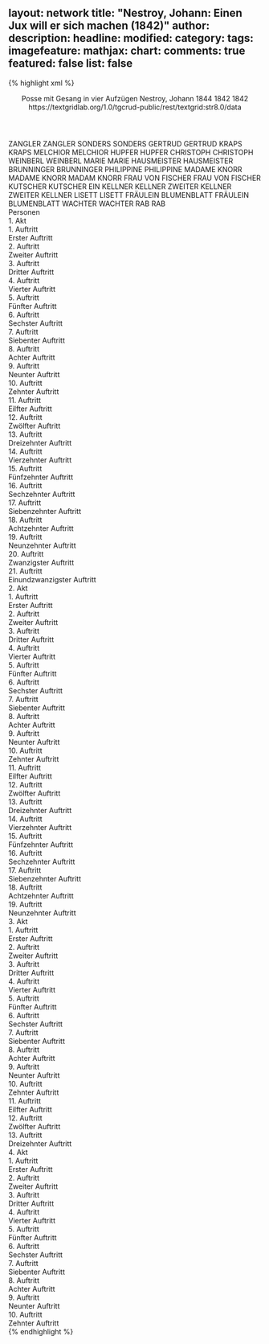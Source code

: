 layout: network
title: "Nestroy, Johann: Einen Jux will er sich machen (1842)"
author:
description:
headline:
modified:
category:
tags:
imagefeature:
mathjax:
chart:
comments: true
featured: false
list: false
---
{% highlight xml %}
<?xml-model href="https://raw.githubusercontent.com/DLiNa/project/master/rules/lina.rnc"?><?xml-model href="https://raw.githubusercontent.com/DLiNa/project/master/rules/lina.sch"?>
<play xmlns="http://lina.digital">
  <header>
    <title>Einen Jux will er sich machen</title>
    <subtitle>Posse mit Gesang in vier Aufzügen</subtitle>
    <genretitle/>
    <author>Nestroy, Johann</author>
    <date type="print" when="1844">1844</date>
    <date type="premiere" when="1842">1842</date>
    <date type="written" when="1842">1842</date>
    <source>https://textgridlab.org/1.0/tgcrud-public/rest/textgrid:str8.0/data</source>
  </header>
  <personae>
    <character>
      <name>ZANGLER</name>
      <alias xml:id="zangler">
        <name>ZANGLER</name>
      </alias>
    </character>
    <character>
      <name>SONDERS</name>
      <alias xml:id="sonders">
        <name>SONDERS</name>
      </alias>
    </character>
    <character>
      <name>GERTRUD</name>
      <alias xml:id="gertrud">
        <name>GERTRUD</name>
      </alias>
    </character>
    <character>
      <name>KRAPS</name>
      <alias xml:id="kraps">
        <name>KRAPS</name>
      </alias>
    </character>
    <character>
      <name>MELCHIOR</name>
      <alias xml:id="melchior">
        <name>MELCHIOR</name>
      </alias>
    </character>
    <character>
      <name>HUPFER</name>
      <alias xml:id="hupfer">
        <name>HUPFER</name>
      </alias>
    </character>
    <character>
      <name>CHRISTOPH</name>
      <alias xml:id="christoph">
        <name>CHRISTOPH</name>
      </alias>
    </character>
    <character>
      <name>WEINBERL</name>
      <alias xml:id="weinberl">
        <name>WEINBERL</name>
      </alias>
    </character>
    <character>
      <name>MARIE</name>
      <alias xml:id="marie">
        <name>MARIE</name>
      </alias>
    </character>
    <character>
      <name>HAUSMEISTER</name>
      <alias xml:id="hausmeister">
        <name>HAUSMEISTER</name>
      </alias>
    </character>
    <character>
      <name>BRUNNINGER</name>
      <alias xml:id="brunninger">
        <name>BRUNNINGER</name>
      </alias>
    </character>
    <character>
      <name>PHILIPPINE</name>
      <alias xml:id="philippine">
        <name>PHILIPPINE</name>
      </alias>
    </character>
    <character>
      <name>MADAME KNORR</name>
      <alias xml:id="madame_knorr">
        <name>MADAME KNORR</name>
      </alias>
      <alias xml:id="madam_knorr">
        <name>MADAM KNORR</name>
      </alias>
    </character>
    <character>
      <name>FRAU VON FISCHER</name>
      <alias xml:id="frau_von_fischer">
        <name>FRAU VON FISCHER</name>
      </alias>
    </character>
    <character>
      <name>KUTSCHER</name>
      <alias xml:id="kutscher">
        <name>KUTSCHER</name>
      </alias>
    </character>
    <character>
      <name>EIN KELLNER</name>
      <alias xml:id="kellner">
        <name>KELLNER</name>
      </alias>
    </character>
    <character>
      <name>ZWEITER KELLNER</name>
      <alias xml:id="zweiter_kellner">
        <name>ZWEITER KELLNER</name>
      </alias>
    </character>
    <character>
      <name>LISETT</name>
      <alias xml:id="lisett">
        <name>LISETT</name>
      </alias>
    </character>
    <character>
      <name>FRÄULEIN BLUMENBLATT</name>
      <alias xml:id="fräulein_blumenblatt">
        <name>FRÄULEIN BLUMENBLATT</name>
      </alias>
    </character>
    <character>
      <name>WACHTER</name>
      <alias xml:id="wachter">
        <name>WACHTER</name>
      </alias>
    </character>
    <character>
      <name>RAB</name>
      <alias xml:id="rab">
        <name>RAB</name>
      </alias>
    </character>
  </personae>
  <text>
    <div>
      <head>Personen</head>
    </div>
    <div>
      <head>1. Akt</head>
      <div>
        <head>1. Auftritt</head>
        <div>
          <head>Erster Auftritt</head>
          <sp who="#zangler">
            <amount n="10" unit="speech_acts"/>
            <amount n="180" unit="words"/>
            <amount n="6" unit="lines"/>
            <amount n="1001" unit="chars"/>
          </sp>
          <sp who="#sonders">
            <amount n="9" unit="speech_acts"/>
            <amount n="80" unit="words"/>
            <amount n="8" unit="lines"/>
            <amount n="426" unit="chars"/>
          </sp>
        </div>
      </div>
      <div>
        <head>2. Auftritt</head>
        <div>
          <head>Zweiter Auftritt</head>
          <sp who="#gertrud">
            <amount n="2" unit="speech_acts"/>
            <amount n="43" unit="words"/>
            <amount n="1" unit="lines"/>
            <amount n="231" unit="chars"/>
          </sp>
          <sp who="#zangler">
            <amount n="3" unit="speech_acts"/>
            <amount n="33" unit="words"/>
            <amount n="3" unit="lines"/>
            <amount n="140" unit="chars"/>
          </sp>
          <sp who="#sonders">
            <amount n="2" unit="speech_acts"/>
            <amount n="16" unit="words"/>
            <amount n="2" unit="lines"/>
            <amount n="101" unit="chars"/>
          </sp>
        </div>
      </div>
      <div>
        <head>3. Auftritt</head>
        <div>
          <head>Dritter Auftritt</head>
          <sp who="#zangler">
            <amount n="4" unit="speech_acts"/>
            <amount n="196" unit="words"/>
            <amount n="1044" unit="chars"/>
          </sp>
          <sp who="#gertrud">
            <amount n="4" unit="speech_acts"/>
            <amount n="25" unit="words"/>
            <amount n="4" unit="lines"/>
            <amount n="127" unit="chars"/>
          </sp>
        </div>
      </div>
      <div>
        <head>4. Auftritt</head>
        <div>
          <head>Vierter Auftritt</head>
          <sp who="#zangler">
            <amount n="7" unit="speech_acts"/>
            <amount n="139" unit="words"/>
            <amount n="5" unit="lines"/>
            <amount n="764" unit="chars"/>
          </sp>
          <sp who="#kraps">
            <amount n="6" unit="speech_acts"/>
            <amount n="159" unit="words"/>
            <amount n="1" unit="lines"/>
            <amount n="865" unit="chars"/>
          </sp>
        </div>
      </div>
      <div>
        <head>5. Auftritt</head>
        <div>
          <head>Fünfter Auftritt</head>
          <sp who="#gertrud">
            <amount n="4" unit="speech_acts"/>
            <amount n="63" unit="words"/>
            <amount n="2" unit="lines"/>
            <amount n="316" unit="chars"/>
          </sp>
          <sp who="#zangler">
            <amount n="5" unit="speech_acts"/>
            <amount n="74" unit="words"/>
            <amount n="3" unit="lines"/>
            <amount n="423" unit="chars"/>
          </sp>
        </div>
      </div>
      <div>
        <head>6. Auftritt</head>
        <div>
          <head>Sechster Auftritt</head>
          <sp who="#melchior">
            <amount n="21" unit="speech_acts"/>
            <amount n="309" unit="words"/>
            <amount n="15" unit="lines"/>
            <amount n="1696" unit="chars"/>
          </sp>
          <sp who="#zangler">
            <amount n="21" unit="speech_acts"/>
            <amount n="227" unit="words"/>
            <amount n="18" unit="lines"/>
            <amount n="1228" unit="chars"/>
          </sp>
        </div>
      </div>
      <div>
        <head>7. Auftritt</head>
        <div>
          <head>Siebenter Auftritt</head>
          <sp who="#hupfer">
            <amount n="12" unit="speech_acts"/>
            <amount n="111" unit="words"/>
            <amount n="10" unit="lines"/>
            <amount n="631" unit="chars"/>
          </sp>
          <sp who="#zangler">
            <amount n="11" unit="speech_acts"/>
            <amount n="115" unit="words"/>
            <amount n="11" unit="lines"/>
            <amount n="592" unit="chars"/>
          </sp>
          <sp who="#melchior">
            <amount n="13" unit="speech_acts"/>
            <amount n="144" unit="words"/>
            <amount n="9" unit="lines"/>
            <amount n="829" unit="chars"/>
          </sp>
        </div>
      </div>
      <div>
        <head>8. Auftritt</head>
        <div>
          <head>Achter Auftritt</head>
          <sp who="#melchior">
            <amount n="8" unit="speech_acts"/>
            <amount n="104" unit="words"/>
            <amount n="5" unit="lines"/>
            <amount n="610" unit="chars"/>
          </sp>
          <sp who="#zangler">
            <amount n="8" unit="speech_acts"/>
            <amount n="193" unit="words"/>
            <amount n="6" unit="lines"/>
            <amount n="1051" unit="chars"/>
          </sp>
        </div>
      </div>
      <div>
        <head>9. Auftritt</head>
        <div>
          <head>Neunter Auftritt</head>
          <sp who="#gertrud">
            <amount n="2" unit="speech_acts"/>
            <amount n="95" unit="words"/>
            <amount n="491" unit="chars"/>
          </sp>
          <sp who="#zangler">
            <amount n="1" unit="speech_acts"/>
            <amount n="11" unit="words"/>
            <amount n="1" unit="lines"/>
            <amount n="57" unit="chars"/>
          </sp>
        </div>
      </div>
      <div>
        <head>10. Auftritt</head>
        <div>
          <head>Zehnter Auftritt</head>
        </div>
      </div>
      <div>
        <head>11. Auftritt</head>
        <div>
          <head>Eilfter Auftritt</head>
          <sp who="#christoph">
            <amount n="7" unit="speech_acts"/>
            <amount n="84" unit="words"/>
            <amount n="6" unit="lines"/>
            <amount n="460" unit="chars"/>
          </sp>
          <sp who="#weinberl">
            <amount n="7" unit="speech_acts"/>
            <amount n="326" unit="words"/>
            <amount n="2" unit="lines"/>
            <amount n="1996" unit="chars"/>
          </sp>
        </div>
      </div>
      <div>
        <head>12. Auftritt</head>
        <div>
          <head>Zwölfter Auftritt</head>
          <sp who="#zangler">
            <amount n="14" unit="speech_acts"/>
            <amount n="280" unit="words"/>
            <amount n="7" unit="lines"/>
            <amount n="1655" unit="chars"/>
          </sp>
          <sp who="#weinberl">
            <amount n="12" unit="speech_acts"/>
            <amount n="165" unit="words"/>
            <amount n="8" unit="lines"/>
            <amount n="1018" unit="chars"/>
          </sp>
          <sp who="#christoph">
            <amount n="11" unit="speech_acts"/>
            <amount n="100" unit="words"/>
            <amount n="9" unit="lines"/>
            <amount n="520" unit="chars"/>
          </sp>
        </div>
      </div>
      <div>
        <head>13. Auftritt</head>
        <div>
          <head>Dreizehnter Auftritt</head>
          <sp who="#weinberl">
            <amount n="20" unit="speech_acts"/>
            <amount n="690" unit="words"/>
            <amount n="10" unit="lines"/>
            <amount n="3809" unit="chars"/>
          </sp>
          <sp who="#christoph">
            <amount n="20" unit="speech_acts"/>
            <amount n="239" unit="words"/>
            <amount n="15" unit="lines"/>
            <amount n="1352" unit="chars"/>
          </sp>
        </div>
      </div>
      <div>
        <head>14. Auftritt</head>
        <div>
          <head>Vierzehnter Auftritt</head>
          <sp who="#gertrud">
            <amount n="6" unit="speech_acts"/>
            <amount n="86" unit="words"/>
            <amount n="4" unit="lines"/>
            <amount n="448" unit="chars"/>
          </sp>
          <sp who="#christoph">
            <amount n="7" unit="speech_acts"/>
            <amount n="147" unit="words"/>
            <amount n="4" unit="lines"/>
            <amount n="771" unit="chars"/>
          </sp>
        </div>
      </div>
      <div>
        <head>15. Auftritt</head>
        <div>
          <head>Fünfzehnter Auftritt</head>
          <sp who="#weinberl">
            <amount n="6" unit="speech_acts"/>
            <amount n="121" unit="words"/>
            <amount n="3" unit="lines"/>
            <amount n="671" unit="chars"/>
          </sp>
          <sp who="#christoph">
            <amount n="6" unit="speech_acts"/>
            <amount n="65" unit="words"/>
            <amount n="5" unit="lines"/>
            <amount n="354" unit="chars"/>
          </sp>
        </div>
      </div>
      <div>
        <head>16. Auftritt</head>
        <div>
          <head>Sechzehnter Auftritt</head>
          <sp who="#zangler">
            <amount n="1" unit="speech_acts"/>
            <amount n="68" unit="words"/>
            <amount n="392" unit="chars"/>
          </sp>
        </div>
      </div>
      <div>
        <head>17. Auftritt</head>
        <div>
          <head>Siebenzehnter Auftritt</head>
          <sp who="#weinberl">
            <amount n="2" unit="speech_acts"/>
            <amount n="24" unit="words"/>
            <amount n="2" unit="lines"/>
            <amount n="127" unit="chars"/>
          </sp>
          <sp who="#sonders">
            <amount n="10" unit="speech_acts"/>
            <amount n="112" unit="words"/>
            <amount n="8" unit="lines"/>
            <amount n="606" unit="chars"/>
          </sp>
          <sp who="#marie">
            <amount n="10" unit="speech_acts"/>
            <amount n="109" unit="words"/>
            <amount n="8" unit="lines"/>
            <amount n="613" unit="chars"/>
          </sp>
        </div>
      </div>
      <div>
        <head>18. Auftritt</head>
        <div>
          <head>Achtzehnter Auftritt</head>
          <sp who="#gertrud">
            <amount n="1" unit="speech_acts"/>
            <amount n="66" unit="words"/>
            <amount n="321" unit="chars"/>
          </sp>
        </div>
      </div>
      <div>
        <head>19. Auftritt</head>
        <div>
          <head>Neunzehnter Auftritt</head>
          <sp who="#sonders">
            <amount n="5" unit="speech_acts"/>
            <amount n="54" unit="words"/>
            <amount n="4" unit="lines"/>
            <amount n="292" unit="chars"/>
          </sp>
          <sp who="#marie">
            <amount n="5" unit="speech_acts"/>
            <amount n="56" unit="words"/>
            <amount n="3" unit="lines"/>
            <amount n="332" unit="chars"/>
          </sp>
        </div>
      </div>
      <div>
        <head>20. Auftritt</head>
        <div>
          <head>Zwanzigster Auftritt</head>
          <sp who="#sonders">
            <amount n="5" unit="speech_acts"/>
            <amount n="50" unit="words"/>
            <amount n="4" unit="lines"/>
            <amount n="273" unit="chars"/>
          </sp>
          <sp who="#marie">
            <amount n="4" unit="speech_acts"/>
            <amount n="24" unit="words"/>
            <amount n="4" unit="lines"/>
            <amount n="119" unit="chars"/>
          </sp>
        </div>
      </div>
      <div>
        <head>21. Auftritt</head>
        <div>
          <head>Einundzwanzigster Auftritt</head>
          <sp who="#zangler">
            <amount n="8" unit="speech_acts"/>
            <amount n="54" unit="words"/>
            <amount n="7" unit="lines"/>
            <amount n="335" unit="chars"/>
          </sp>
          <sp who="#marie">
            <amount n="3" unit="speech_acts"/>
            <amount n="21" unit="words"/>
            <amount n="3" unit="lines"/>
            <amount n="103" unit="chars"/>
          </sp>
          <sp who="#sonders">
            <amount n="4" unit="speech_acts"/>
            <amount n="34" unit="words"/>
            <amount n="4" unit="lines"/>
            <amount n="166" unit="chars"/>
          </sp>
          <sp who="#weinberl">
            <amount n="2" unit="speech_acts"/>
            <amount n="21" unit="words"/>
            <amount n="2" unit="lines"/>
            <amount n="114" unit="chars"/>
          </sp>
          <sp who="#christoph">
            <amount n="1" unit="speech_acts"/>
            <amount n="12" unit="words"/>
            <amount n="1" unit="lines"/>
            <amount n="67" unit="chars"/>
          </sp>
        </div>
      </div>
    </div>
    <div>
      <head>2. Akt</head>
      <div>
        <head>1. Auftritt</head>
        <div>
          <head>Erster Auftritt</head>
          <sp who="#christoph">
            <amount n="13" unit="speech_acts"/>
            <amount n="107" unit="words"/>
            <amount n="12" unit="lines"/>
            <amount n="499" unit="chars"/>
          </sp>
          <sp who="#weinberl">
            <amount n="15" unit="speech_acts"/>
            <amount n="293" unit="words"/>
            <amount n="10" unit="lines"/>
            <amount n="1503" unit="chars"/>
          </sp>
        </div>
      </div>
      <div>
        <head>2. Auftritt</head>
        <div>
          <head>Zweiter Auftritt</head>
          <sp who="#hausmeister">
            <amount n="6" unit="speech_acts"/>
            <amount n="53" unit="words"/>
            <amount n="6" unit="lines"/>
            <amount n="263" unit="chars"/>
          </sp>
          <sp who="#christoph">
            <amount n="6" unit="speech_acts"/>
            <amount n="47" unit="words"/>
            <amount n="5" unit="lines"/>
            <amount n="264" unit="chars"/>
          </sp>
          <sp who="#weinberl">
            <amount n="5" unit="speech_acts"/>
            <amount n="33" unit="words"/>
            <amount n="5" unit="lines"/>
            <amount n="142" unit="chars"/>
          </sp>
        </div>
      </div>
      <div>
        <head>3. Auftritt</head>
        <div>
          <head>Dritter Auftritt</head>
          <sp who="#zangler">
            <amount n="15" unit="speech_acts"/>
            <amount n="120" unit="words"/>
            <amount n="13" unit="lines"/>
            <amount n="607" unit="chars"/>
          </sp>
          <sp who="#brunninger">
            <amount n="14" unit="speech_acts"/>
            <amount n="125" unit="words"/>
            <amount n="13" unit="lines"/>
            <amount n="640" unit="chars"/>
          </sp>
        </div>
      </div>
      <div>
        <head>4. Auftritt</head>
        <div>
          <head>Vierter Auftritt</head>
          <sp who="#philippine">
            <amount n="1" unit="speech_acts"/>
            <amount n="19" unit="words"/>
            <amount n="115" unit="chars"/>
          </sp>
          <sp who="#weinberl">
            <amount n="4" unit="speech_acts"/>
            <amount n="31" unit="words"/>
            <amount n="4" unit="lines"/>
            <amount n="169" unit="chars"/>
          </sp>
          <sp who="#christoph">
            <amount n="3" unit="speech_acts"/>
            <amount n="31" unit="words"/>
            <amount n="3" unit="lines"/>
            <amount n="157" unit="chars"/>
          </sp>
        </div>
      </div>
      <div>
        <head>5. Auftritt</head>
        <div>
          <head>Fünfter Auftritt</head>
          <sp who="#philippine">
            <amount n="1" unit="speech_acts"/>
            <amount n="9" unit="words"/>
            <amount n="1" unit="lines"/>
            <amount n="39" unit="chars"/>
          </sp>
          <sp who="#christoph">
            <amount n="9" unit="speech_acts"/>
            <amount n="82" unit="words"/>
            <amount n="8" unit="lines"/>
            <amount n="425" unit="chars"/>
          </sp>
          <sp who="#weinberl">
            <amount n="18" unit="speech_acts"/>
            <amount n="256" unit="words"/>
            <amount n="12" unit="lines"/>
            <amount n="1360" unit="chars"/>
          </sp>
          <sp who="#madame_knorr">
            <amount n="19" unit="speech_acts"/>
            <amount n="237" unit="words"/>
            <amount n="16" unit="lines"/>
            <amount n="1258" unit="chars"/>
          </sp>
        </div>
      </div>
      <div>
        <head>6. Auftritt</head>
        <div>
          <head>Sechster Auftritt</head>
          <sp who="#philippine">
            <amount n="1" unit="speech_acts"/>
            <amount n="16" unit="words"/>
            <amount n="1" unit="lines"/>
            <amount n="82" unit="chars"/>
          </sp>
          <sp who="#christoph">
            <amount n="2" unit="speech_acts"/>
            <amount n="10" unit="words"/>
            <amount n="2" unit="lines"/>
            <amount n="54" unit="chars"/>
          </sp>
          <sp who="#weinberl">
            <amount n="6" unit="speech_acts"/>
            <amount n="57" unit="words"/>
            <amount n="5" unit="lines"/>
            <amount n="254" unit="chars"/>
          </sp>
          <sp who="#madame_knorr">
            <amount n="6" unit="speech_acts"/>
            <amount n="73" unit="words"/>
            <amount n="6" unit="lines"/>
            <amount n="385" unit="chars"/>
          </sp>
        </div>
      </div>
      <div>
        <head>7. Auftritt</head>
        <div>
          <head>Siebenter Auftritt</head>
          <sp who="#philippine">
            <amount n="2" unit="speech_acts"/>
            <amount n="17" unit="words"/>
            <amount n="2" unit="lines"/>
            <amount n="90" unit="chars"/>
          </sp>
          <sp who="#madame_knorr">
            <amount n="12" unit="speech_acts"/>
            <amount n="232" unit="words"/>
            <amount n="9" unit="lines"/>
            <amount n="1292" unit="chars"/>
          </sp>
          <sp who="#frau_von_fischer">
            <amount n="12" unit="speech_acts"/>
            <amount n="214" unit="words"/>
            <amount n="9" unit="lines"/>
            <amount n="1147" unit="chars"/>
          </sp>
          <sp who="#weinberl">
            <amount n="18" unit="speech_acts"/>
            <amount n="211" unit="words"/>
            <amount n="14" unit="lines"/>
            <amount n="1131" unit="chars"/>
          </sp>
          <sp who="#christoph">
            <amount n="5" unit="speech_acts"/>
            <amount n="61" unit="words"/>
            <amount n="4" unit="lines"/>
            <amount n="315" unit="chars"/>
          </sp>
          <sp who="#madam_knorr">
            <amount n="1" unit="speech_acts"/>
            <amount n="4" unit="words"/>
            <amount n="1" unit="lines"/>
            <amount n="20" unit="chars"/>
          </sp>
        </div>
      </div>
      <div>
        <head>8. Auftritt</head>
        <div>
          <head>Achter Auftritt</head>
          <sp who="#weinberl">
            <amount n="1" unit="speech_acts"/>
            <amount n="471" unit="words"/>
            <amount n="40" unit="lines"/>
            <amount n="2318" unit="chars"/>
          </sp>
        </div>
      </div>
      <div>
        <head>9. Auftritt</head>
        <div>
          <head>Neunter Auftritt</head>
          <sp who="#zangler">
            <amount n="15" unit="speech_acts"/>
            <amount n="156" unit="words"/>
            <amount n="13" unit="lines"/>
            <amount n="788" unit="chars"/>
          </sp>
          <sp who="#melchior">
            <amount n="15" unit="speech_acts"/>
            <amount n="213" unit="words"/>
            <amount n="12" unit="lines"/>
            <amount n="1050" unit="chars"/>
          </sp>
          <sp who="#kutscher">
            <amount n="1" unit="speech_acts"/>
            <amount n="3" unit="words"/>
            <amount n="1" unit="lines"/>
            <amount n="16" unit="chars"/>
          </sp>
        </div>
      </div>
      <div>
        <head>10. Auftritt</head>
        <div>
          <head>Zehnter Auftritt</head>
          <sp who="#kutscher">
            <amount n="9" unit="speech_acts"/>
            <amount n="46" unit="words"/>
            <amount n="9" unit="lines"/>
            <amount n="234" unit="chars"/>
          </sp>
          <sp who="#zangler">
            <amount n="14" unit="speech_acts"/>
            <amount n="205" unit="words"/>
            <amount n="10" unit="lines"/>
            <amount n="1075" unit="chars"/>
          </sp>
          <sp who="#melchior">
            <amount n="8" unit="speech_acts"/>
            <amount n="106" unit="words"/>
            <amount n="7" unit="lines"/>
            <amount n="552" unit="chars"/>
          </sp>
        </div>
      </div>
      <div>
        <head>11. Auftritt</head>
        <div>
          <head>Eilfter Auftritt</head>
          <sp who="#melchior">
            <amount n="13" unit="speech_acts"/>
            <amount n="284" unit="words"/>
            <amount n="8" unit="lines"/>
            <amount n="1457" unit="chars"/>
          </sp>
          <sp who="#sonders">
            <amount n="12" unit="speech_acts"/>
            <amount n="136" unit="words"/>
            <amount n="10" unit="lines"/>
            <amount n="759" unit="chars"/>
          </sp>
          <sp who="#marie">
            <amount n="6" unit="speech_acts"/>
            <amount n="67" unit="words"/>
            <amount n="6" unit="lines"/>
            <amount n="356" unit="chars"/>
          </sp>
        </div>
      </div>
      <div>
        <head>12. Auftritt</head>
        <div>
          <head>Zwölfter Auftritt</head>
          <sp who="#kellner">
            <amount n="2" unit="speech_acts"/>
            <amount n="14" unit="words"/>
            <amount n="2" unit="lines"/>
            <amount n="77" unit="chars"/>
          </sp>
          <sp who="#sonders">
            <amount n="2" unit="speech_acts"/>
            <amount n="10" unit="words"/>
            <amount n="2" unit="lines"/>
            <amount n="45" unit="chars"/>
          </sp>
          <sp who="#marie">
            <amount n="1" unit="speech_acts"/>
            <amount n="6" unit="words"/>
            <amount n="1" unit="lines"/>
            <amount n="34" unit="chars"/>
          </sp>
        </div>
      </div>
      <div>
        <head>13. Auftritt</head>
        <div>
          <head>Dreizehnter Auftritt</head>
          <sp who="#melchior">
            <amount n="1" unit="speech_acts"/>
            <amount n="18" unit="words"/>
            <amount n="1" unit="lines"/>
            <amount n="96" unit="chars"/>
          </sp>
        </div>
      </div>
      <div>
        <head>14. Auftritt</head>
        <div>
          <head>Vierzehnter Auftritt</head>
          <sp who="#frau_von_fischer">
            <amount n="10" unit="speech_acts"/>
            <amount n="105" unit="words"/>
            <amount n="9" unit="lines"/>
            <amount n="546" unit="chars"/>
          </sp>
          <sp who="#madame_knorr">
            <amount n="5" unit="speech_acts"/>
            <amount n="61" unit="words"/>
            <amount n="5" unit="lines"/>
            <amount n="328" unit="chars"/>
          </sp>
          <sp who="#christoph">
            <amount n="7" unit="speech_acts"/>
            <amount n="70" unit="words"/>
            <amount n="6" unit="lines"/>
            <amount n="370" unit="chars"/>
          </sp>
          <sp who="#weinberl">
            <amount n="13" unit="speech_acts"/>
            <amount n="224" unit="words"/>
            <amount n="10" unit="lines"/>
            <amount n="1150" unit="chars"/>
          </sp>
        </div>
      </div>
      <div>
        <head>15. Auftritt</head>
        <div>
          <head>Fünfzehnter Auftritt</head>
          <sp who="#kellner">
            <amount n="7" unit="speech_acts"/>
            <amount n="51" unit="words"/>
            <amount n="7" unit="lines"/>
            <amount n="285" unit="chars"/>
          </sp>
          <sp who="#weinberl">
            <amount n="10" unit="speech_acts"/>
            <amount n="173" unit="words"/>
            <amount n="6" unit="lines"/>
            <amount n="838" unit="chars"/>
          </sp>
          <sp who="#christoph">
            <amount n="2" unit="speech_acts"/>
            <amount n="9" unit="words"/>
            <amount n="2" unit="lines"/>
            <amount n="47" unit="chars"/>
          </sp>
          <sp who="#frau_von_fischer">
            <amount n="8" unit="speech_acts"/>
            <amount n="98" unit="words"/>
            <amount n="7" unit="lines"/>
            <amount n="535" unit="chars"/>
          </sp>
          <sp who="#madame_knorr">
            <amount n="2" unit="speech_acts"/>
            <amount n="10" unit="words"/>
            <amount n="2" unit="lines"/>
            <amount n="51" unit="chars"/>
          </sp>
        </div>
      </div>
      <div>
        <head>16. Auftritt</head>
        <div>
          <head>Sechzehnter Auftritt</head>
          <sp who="#frau_von_fischer">
            <amount n="1" unit="speech_acts"/>
            <amount n="6" unit="words"/>
            <amount n="1" unit="lines"/>
            <amount n="37" unit="chars"/>
          </sp>
          <sp who="#madame_knorr">
            <amount n="4" unit="speech_acts"/>
            <amount n="55" unit="words"/>
            <amount n="3" unit="lines"/>
            <amount n="261" unit="chars"/>
          </sp>
          <sp who="#christoph">
            <amount n="7" unit="speech_acts"/>
            <amount n="74" unit="words"/>
            <amount n="7" unit="lines"/>
            <amount n="383" unit="chars"/>
          </sp>
          <sp who="#weinberl">
            <amount n="5" unit="speech_acts"/>
            <amount n="65" unit="words"/>
            <amount n="4" unit="lines"/>
            <amount n="369" unit="chars"/>
          </sp>
        </div>
      </div>
      <div>
        <head>17. Auftritt</head>
        <div>
          <head>Siebenzehnter Auftritt</head>
          <sp who="#kellner">
            <amount n="2" unit="speech_acts"/>
            <amount n="18" unit="words"/>
            <amount n="2" unit="lines"/>
            <amount n="91" unit="chars"/>
          </sp>
          <sp who="#frau_von_fischer">
            <amount n="4" unit="speech_acts"/>
            <amount n="58" unit="words"/>
            <amount n="3" unit="lines"/>
            <amount n="279" unit="chars"/>
          </sp>
          <sp who="#weinberl">
            <amount n="13" unit="speech_acts"/>
            <amount n="152" unit="words"/>
            <amount n="12" unit="lines"/>
            <amount n="830" unit="chars"/>
          </sp>
          <sp who="#christoph">
            <amount n="7" unit="speech_acts"/>
            <amount n="53" unit="words"/>
            <amount n="7" unit="lines"/>
            <amount n="260" unit="chars"/>
          </sp>
          <sp who="#melchior">
            <amount n="11" unit="speech_acts"/>
            <amount n="137" unit="words"/>
            <amount n="10" unit="lines"/>
            <amount n="701" unit="chars"/>
          </sp>
          <sp who="#zweiter_kellner">
            <amount n="2" unit="speech_acts"/>
            <amount n="56" unit="words"/>
            <amount n="1" unit="lines"/>
            <amount n="315" unit="chars"/>
          </sp>
          <sp who="#madame_knorr">
            <amount n="3" unit="speech_acts"/>
            <amount n="22" unit="words"/>
            <amount n="3" unit="lines"/>
            <amount n="102" unit="chars"/>
          </sp>
          <sp who="#weinberl #christoph">
            <amount n="1" unit="speech_acts"/>
            <amount n="2" unit="words"/>
            <amount n="1" unit="lines"/>
            <amount n="14" unit="chars"/>
          </sp>
        </div>
      </div>
      <div>
        <head>18. Auftritt</head>
        <div>
          <head>Achtzehnter Auftritt</head>
          <sp who="#zangler">
            <amount n="11" unit="speech_acts"/>
            <amount n="123" unit="words"/>
            <amount n="8" unit="lines"/>
            <amount n="687" unit="chars"/>
          </sp>
          <sp who="#melchior">
            <amount n="11" unit="speech_acts"/>
            <amount n="80" unit="words"/>
            <amount n="10" unit="lines"/>
            <amount n="442" unit="chars"/>
          </sp>
          <sp who="#madame_knorr">
            <amount n="11" unit="speech_acts"/>
            <amount n="78" unit="words"/>
            <amount n="11" unit="lines"/>
            <amount n="399" unit="chars"/>
          </sp>
          <sp who="#weinberl">
            <amount n="9" unit="speech_acts"/>
            <amount n="143" unit="words"/>
            <amount n="7" unit="lines"/>
            <amount n="770" unit="chars"/>
          </sp>
          <sp who="#christoph">
            <amount n="4" unit="speech_acts"/>
            <amount n="38" unit="words"/>
            <amount n="4" unit="lines"/>
            <amount n="203" unit="chars"/>
          </sp>
          <sp who="#frau_von_fischer">
            <amount n="8" unit="speech_acts"/>
            <amount n="42" unit="words"/>
            <amount n="8" unit="lines"/>
            <amount n="225" unit="chars"/>
          </sp>
        </div>
      </div>
      <div>
        <head>19. Auftritt</head>
        <div>
          <head>Neunzehnter Auftritt</head>
          <sp who="#sonders">
            <amount n="2" unit="speech_acts"/>
            <amount n="8" unit="words"/>
            <amount n="2" unit="lines"/>
            <amount n="57" unit="chars"/>
          </sp>
          <sp who="#zangler">
            <amount n="3" unit="speech_acts"/>
            <amount n="38" unit="words"/>
            <amount n="2" unit="lines"/>
            <amount n="203" unit="chars"/>
          </sp>
          <sp who="#marie">
            <amount n="1" unit="speech_acts"/>
            <amount n="4" unit="words"/>
            <amount n="1" unit="lines"/>
            <amount n="18" unit="chars"/>
          </sp>
          <sp who="#madame_knorr">
            <amount n="2" unit="speech_acts"/>
            <amount n="8" unit="words"/>
            <amount n="2" unit="lines"/>
            <amount n="35" unit="chars"/>
          </sp>
          <sp who="#frau_von_fischer">
            <amount n="1" unit="speech_acts"/>
            <amount n="5" unit="words"/>
            <amount n="1" unit="lines"/>
            <amount n="19" unit="chars"/>
          </sp>
          <sp who="#melchior">
            <amount n="3" unit="speech_acts"/>
            <amount n="20" unit="words"/>
            <amount n="3" unit="lines"/>
            <amount n="91" unit="chars"/>
          </sp>
        </div>
      </div>
    </div>
    <div>
      <head>3. Akt</head>
      <div>
        <head>1. Auftritt</head>
        <div>
          <head>Erster Auftritt</head>
          <sp who="#sonders">
            <amount n="5" unit="speech_acts"/>
            <amount n="141" unit="words"/>
            <amount n="2" unit="lines"/>
            <amount n="838" unit="chars"/>
          </sp>
          <sp who="#lisett">
            <amount n="4" unit="speech_acts"/>
            <amount n="112" unit="words"/>
            <amount n="1" unit="lines"/>
            <amount n="649" unit="chars"/>
          </sp>
        </div>
      </div>
      <div>
        <head>2. Auftritt</head>
        <div>
          <head>Zweiter Auftritt</head>
          <sp who="#fräulein_blumenblatt">
            <amount n="5" unit="speech_acts"/>
            <amount n="127" unit="words"/>
            <amount n="2" unit="lines"/>
            <amount n="744" unit="chars"/>
          </sp>
          <sp who="#lisett">
            <amount n="4" unit="speech_acts"/>
            <amount n="42" unit="words"/>
            <amount n="4" unit="lines"/>
            <amount n="200" unit="chars"/>
          </sp>
        </div>
      </div>
      <div>
        <head>3. Auftritt</head>
        <div>
          <head>Dritter Auftritt</head>
          <sp who="#wachter">
            <amount n="6" unit="speech_acts"/>
            <amount n="92" unit="words"/>
            <amount n="4" unit="lines"/>
            <amount n="471" unit="chars"/>
          </sp>
          <sp who="#weinberl">
            <amount n="8" unit="speech_acts"/>
            <amount n="100" unit="words"/>
            <amount n="6" unit="lines"/>
            <amount n="566" unit="chars"/>
          </sp>
          <sp who="#fräulein_blumenblatt">
            <amount n="8" unit="speech_acts"/>
            <amount n="94" unit="words"/>
            <amount n="5" unit="lines"/>
            <amount n="513" unit="chars"/>
          </sp>
          <sp who="#kutscher">
            <amount n="4" unit="speech_acts"/>
            <amount n="44" unit="words"/>
            <amount n="4" unit="lines"/>
            <amount n="239" unit="chars"/>
          </sp>
          <sp who="#christoph">
            <amount n="3" unit="speech_acts"/>
            <amount n="32" unit="words"/>
            <amount n="3" unit="lines"/>
            <amount n="161" unit="chars"/>
          </sp>
        </div>
      </div>
      <div>
        <head>4. Auftritt</head>
        <div>
          <head>Vierter Auftritt</head>
          <sp who="#weinberl">
            <amount n="12" unit="speech_acts"/>
            <amount n="122" unit="words"/>
            <amount n="11" unit="lines"/>
            <amount n="697" unit="chars"/>
          </sp>
          <sp who="#fräulein_blumenblatt">
            <amount n="12" unit="speech_acts"/>
            <amount n="208" unit="words"/>
            <amount n="8" unit="lines"/>
            <amount n="1134" unit="chars"/>
          </sp>
          <sp who="#christoph">
            <amount n="4" unit="speech_acts"/>
            <amount n="43" unit="words"/>
            <amount n="3" unit="lines"/>
            <amount n="232" unit="chars"/>
          </sp>
        </div>
      </div>
      <div>
        <head>5. Auftritt</head>
        <div>
          <head>Fünfter Auftritt</head>
          <sp who="#lisett">
            <amount n="1" unit="speech_acts"/>
            <amount n="22" unit="words"/>
            <amount n="122" unit="chars"/>
          </sp>
          <sp who="#melchior">
            <amount n="14" unit="speech_acts"/>
            <amount n="188" unit="words"/>
            <amount n="12" unit="lines"/>
            <amount n="1039" unit="chars"/>
          </sp>
          <sp who="#fräulein_blumenblatt">
            <amount n="12" unit="speech_acts"/>
            <amount n="86" unit="words"/>
            <amount n="11" unit="lines"/>
            <amount n="451" unit="chars"/>
          </sp>
          <sp who="#weinberl">
            <amount n="5" unit="speech_acts"/>
            <amount n="53" unit="words"/>
            <amount n="4" unit="lines"/>
            <amount n="254" unit="chars"/>
          </sp>
          <sp who="#christoph">
            <amount n="3" unit="speech_acts"/>
            <amount n="15" unit="words"/>
            <amount n="3" unit="lines"/>
            <amount n="72" unit="chars"/>
          </sp>
          <sp who="#weinberl #christoph">
            <amount n="3" unit="speech_acts"/>
            <amount n="9" unit="words"/>
            <amount n="3" unit="lines"/>
            <amount n="44" unit="chars"/>
          </sp>
        </div>
      </div>
      <div>
        <head>6. Auftritt</head>
        <div>
          <head>Sechster Auftritt</head>
          <sp who="#lisett">
            <amount n="3" unit="speech_acts"/>
            <amount n="46" unit="words"/>
            <amount n="2" unit="lines"/>
            <amount n="277" unit="chars"/>
          </sp>
          <sp who="#weinberl">
            <amount n="3" unit="speech_acts"/>
            <amount n="29" unit="words"/>
            <amount n="3" unit="lines"/>
            <amount n="154" unit="chars"/>
          </sp>
          <sp who="#fräulein_blumenblatt">
            <amount n="4" unit="speech_acts"/>
            <amount n="82" unit="words"/>
            <amount n="2" unit="lines"/>
            <amount n="435" unit="chars"/>
          </sp>
          <sp who="#melchior">
            <amount n="3" unit="speech_acts"/>
            <amount n="34" unit="words"/>
            <amount n="2" unit="lines"/>
            <amount n="194" unit="chars"/>
          </sp>
        </div>
      </div>
      <div>
        <head>7. Auftritt</head>
        <div>
          <head>Siebenter Auftritt</head>
          <sp who="#sonders">
            <amount n="8" unit="speech_acts"/>
            <amount n="127" unit="words"/>
            <amount n="6" unit="lines"/>
            <amount n="678" unit="chars"/>
          </sp>
          <sp who="#fräulein_blumenblatt">
            <amount n="6" unit="speech_acts"/>
            <amount n="115" unit="words"/>
            <amount n="4" unit="lines"/>
            <amount n="647" unit="chars"/>
          </sp>
          <sp who="#weinberl">
            <amount n="2" unit="speech_acts"/>
            <amount n="21" unit="words"/>
            <amount n="2" unit="lines"/>
            <amount n="115" unit="chars"/>
          </sp>
          <sp who="#melchior">
            <amount n="6" unit="speech_acts"/>
            <amount n="85" unit="words"/>
            <amount n="4" unit="lines"/>
            <amount n="546" unit="chars"/>
          </sp>
          <sp who="#christoph">
            <amount n="1" unit="speech_acts"/>
            <amount n="5" unit="words"/>
            <amount n="1" unit="lines"/>
            <amount n="21" unit="chars"/>
          </sp>
        </div>
      </div>
      <div>
        <head>8. Auftritt</head>
        <div>
          <head>Achter Auftritt</head>
          <sp who="#wachter">
            <amount n="2" unit="speech_acts"/>
            <amount n="9" unit="words"/>
            <amount n="2" unit="lines"/>
            <amount n="61" unit="chars"/>
          </sp>
          <sp who="#fräulein_blumenblatt">
            <amount n="2" unit="speech_acts"/>
            <amount n="20" unit="words"/>
            <amount n="2" unit="lines"/>
            <amount n="98" unit="chars"/>
          </sp>
          <sp who="#melchior">
            <amount n="4" unit="speech_acts"/>
            <amount n="45" unit="words"/>
            <amount n="3" unit="lines"/>
            <amount n="245" unit="chars"/>
          </sp>
          <sp who="#weinberl">
            <amount n="1" unit="speech_acts"/>
            <amount n="6" unit="words"/>
            <amount n="1" unit="lines"/>
            <amount n="34" unit="chars"/>
          </sp>
          <sp who="#lisett">
            <amount n="2" unit="speech_acts"/>
            <amount n="21" unit="words"/>
            <amount n="3" unit="lines"/>
            <amount n="115" unit="chars"/>
          </sp>
        </div>
      </div>
      <div>
        <head>9. Auftritt</head>
        <div>
          <head>Neunter Auftritt</head>
          <sp who="#zangler">
            <amount n="11" unit="speech_acts"/>
            <amount n="118" unit="words"/>
            <amount n="9" unit="lines"/>
            <amount n="641" unit="chars"/>
          </sp>
          <sp who="#fräulein_blumenblatt">
            <amount n="5" unit="speech_acts"/>
            <amount n="44" unit="words"/>
            <amount n="4" unit="lines"/>
            <amount n="217" unit="chars"/>
          </sp>
          <sp who="#melchior">
            <amount n="9" unit="speech_acts"/>
            <amount n="92" unit="words"/>
            <amount n="9" unit="lines"/>
            <amount n="481" unit="chars"/>
          </sp>
          <sp who="#frau_von_fischer #madame_knorr">
            <amount n="1" unit="speech_acts"/>
            <amount n="7" unit="words"/>
            <amount n="1" unit="lines"/>
            <amount n="39" unit="chars"/>
          </sp>
          <sp who="#madame_knorr">
            <amount n="1" unit="speech_acts"/>
            <amount n="5" unit="words"/>
            <amount n="1" unit="lines"/>
            <amount n="30" unit="chars"/>
          </sp>
        </div>
      </div>
      <div>
        <head>10. Auftritt</head>
        <div>
          <head>Zehnter Auftritt</head>
          <sp who="#fräulein_blumenblatt">
            <amount n="4" unit="speech_acts"/>
            <amount n="43" unit="words"/>
            <amount n="4" unit="lines"/>
            <amount n="207" unit="chars"/>
          </sp>
          <sp who="#zangler">
            <amount n="4" unit="speech_acts"/>
            <amount n="28" unit="words"/>
            <amount n="4" unit="lines"/>
            <amount n="147" unit="chars"/>
          </sp>
          <sp who="#marie">
            <amount n="1" unit="speech_acts"/>
            <amount n="5" unit="words"/>
            <amount n="1" unit="lines"/>
            <amount n="19" unit="chars"/>
          </sp>
        </div>
      </div>
      <div>
        <head>11. Auftritt</head>
        <div>
          <head>Eilfter Auftritt</head>
          <sp who="#lisett">
            <amount n="2" unit="speech_acts"/>
            <amount n="34" unit="words"/>
            <amount n="1" unit="lines"/>
            <amount n="193" unit="chars"/>
          </sp>
          <sp who="#fräulein_blumenblatt">
            <amount n="3" unit="speech_acts"/>
            <amount n="11" unit="words"/>
            <amount n="3" unit="lines"/>
            <amount n="63" unit="chars"/>
          </sp>
          <sp who="#zangler">
            <amount n="5" unit="speech_acts"/>
            <amount n="66" unit="words"/>
            <amount n="3" unit="lines"/>
            <amount n="344" unit="chars"/>
          </sp>
          <sp who="#frau_von_fischer">
            <amount n="3" unit="speech_acts"/>
            <amount n="32" unit="words"/>
            <amount n="3" unit="lines"/>
            <amount n="172" unit="chars"/>
          </sp>
          <sp who="#madame_knorr">
            <amount n="2" unit="speech_acts"/>
            <amount n="12" unit="words"/>
            <amount n="2" unit="lines"/>
            <amount n="71" unit="chars"/>
          </sp>
          <sp who="#wachter">
            <amount n="2" unit="speech_acts"/>
            <amount n="3" unit="words"/>
            <amount n="2" unit="lines"/>
            <amount n="19" unit="chars"/>
          </sp>
        </div>
      </div>
      <div>
        <head>12. Auftritt</head>
        <div>
          <head>Zwölfter Auftritt</head>
          <sp who="#weinberl">
            <amount n="6" unit="speech_acts"/>
            <amount n="163" unit="words"/>
            <amount n="4" unit="lines"/>
            <amount n="940" unit="chars"/>
          </sp>
          <sp who="#christoph">
            <amount n="5" unit="speech_acts"/>
            <amount n="44" unit="words"/>
            <amount n="4" unit="lines"/>
            <amount n="236" unit="chars"/>
          </sp>
        </div>
      </div>
      <div>
        <head>13. Auftritt</head>
        <div>
          <head>Dreizehnter Auftritt</head>
          <sp who="#sonders">
            <amount n="11" unit="speech_acts"/>
            <amount n="181" unit="words"/>
            <amount n="7" unit="lines"/>
            <amount n="983" unit="chars"/>
          </sp>
          <sp who="#weinberl">
            <amount n="7" unit="speech_acts"/>
            <amount n="50" unit="words"/>
            <amount n="7" unit="lines"/>
            <amount n="271" unit="chars"/>
          </sp>
          <sp who="#christoph">
            <amount n="12" unit="speech_acts"/>
            <amount n="131" unit="words"/>
            <amount n="8" unit="lines"/>
            <amount n="740" unit="chars"/>
          </sp>
          <sp who="#zangler">
            <amount n="2" unit="speech_acts"/>
            <amount n="13" unit="words"/>
            <amount n="2" unit="lines"/>
            <amount n="65" unit="chars"/>
          </sp>
          <sp who="#wachter">
            <amount n="1" unit="speech_acts"/>
            <amount n="2" unit="words"/>
            <amount n="1" unit="lines"/>
            <amount n="14" unit="chars"/>
          </sp>
          <sp who="#wachter #sonders #weinberl #christoph">
            <amount n="1" unit="speech_acts"/>
            <amount n="3" unit="words"/>
            <amount n="1" unit="lines"/>
            <amount n="25" unit="chars"/>
          </sp>
        </div>
      </div>
    </div>
    <div>
      <head>4. Akt</head>
      <div>
        <head>1. Auftritt</head>
        <div>
          <head>Erster Auftritt</head>
          <sp who="#melchior">
            <amount n="10" unit="speech_acts"/>
            <amount n="307" unit="words"/>
            <amount n="8" unit="lines"/>
            <amount n="1581" unit="chars"/>
          </sp>
          <sp who="#gertrud">
            <amount n="9" unit="speech_acts"/>
            <amount n="92" unit="words"/>
            <amount n="9" unit="lines"/>
            <amount n="472" unit="chars"/>
          </sp>
        </div>
      </div>
      <div>
        <head>2. Auftritt</head>
        <div>
          <head>Zweiter Auftritt</head>
          <sp who="#weinberl">
            <amount n="6" unit="speech_acts"/>
            <amount n="203" unit="words"/>
            <amount n="2" unit="lines"/>
            <amount n="1047" unit="chars"/>
          </sp>
          <sp who="#christoph">
            <amount n="6" unit="speech_acts"/>
            <amount n="108" unit="words"/>
            <amount n="3" unit="lines"/>
            <amount n="560" unit="chars"/>
          </sp>
        </div>
      </div>
      <div>
        <head>3. Auftritt</head>
        <div>
          <head>Dritter Auftritt</head>
          <sp who="#weinberl">
            <amount n="1" unit="speech_acts"/>
            <amount n="435" unit="words"/>
            <amount n="40" unit="lines"/>
            <amount n="2320" unit="chars"/>
          </sp>
        </div>
      </div>
      <div>
        <head>4. Auftritt</head>
        <div>
          <head>Vierter Auftritt</head>
          <sp who="#rab">
            <amount n="5" unit="speech_acts"/>
            <amount n="69" unit="words"/>
            <amount n="4" unit="lines"/>
            <amount n="361" unit="chars"/>
          </sp>
          <sp who="#kraps">
            <amount n="4" unit="speech_acts"/>
            <amount n="35" unit="words"/>
            <amount n="4" unit="lines"/>
            <amount n="160" unit="chars"/>
          </sp>
        </div>
      </div>
      <div>
        <head>5. Auftritt</head>
        <div>
          <head>Fünfter Auftritt</head>
          <sp who="#weinberl #christoph">
            <amount n="1" unit="speech_acts"/>
            <amount n="4" unit="words"/>
            <amount n="1" unit="lines"/>
            <amount n="14" unit="chars"/>
          </sp>
          <sp who="#rab">
            <amount n="3" unit="speech_acts"/>
            <amount n="110" unit="words"/>
            <amount n="579" unit="chars"/>
          </sp>
          <sp who="#kraps">
            <amount n="3" unit="speech_acts"/>
            <amount n="30" unit="words"/>
            <amount n="2" unit="lines"/>
            <amount n="154" unit="chars"/>
          </sp>
          <sp who="#weinberl">
            <amount n="1" unit="speech_acts"/>
            <amount n="2" unit="words"/>
            <amount n="1" unit="lines"/>
            <amount n="11" unit="chars"/>
          </sp>
          <sp who="#christoph">
            <amount n="1" unit="speech_acts"/>
            <amount n="2" unit="words"/>
            <amount n="1" unit="lines"/>
            <amount n="10" unit="chars"/>
          </sp>
        </div>
      </div>
      <div>
        <head>6. Auftritt</head>
        <div>
          <head>Sechster Auftritt</head>
          <sp who="#kraps">
            <amount n="8" unit="speech_acts"/>
            <amount n="113" unit="words"/>
            <amount n="6" unit="lines"/>
            <amount n="589" unit="chars"/>
          </sp>
          <sp who="#weinberl">
            <amount n="6" unit="speech_acts"/>
            <amount n="44" unit="words"/>
            <amount n="5" unit="lines"/>
            <amount n="223" unit="chars"/>
          </sp>
          <sp who="#christoph">
            <amount n="2" unit="speech_acts"/>
            <amount n="6" unit="words"/>
            <amount n="2" unit="lines"/>
            <amount n="33" unit="chars"/>
          </sp>
          <sp who="#weinberl #christoph">
            <amount n="1" unit="speech_acts"/>
            <amount n="3" unit="words"/>
            <amount n="1" unit="lines"/>
            <amount n="13" unit="chars"/>
          </sp>
        </div>
      </div>
      <div>
        <head>7. Auftritt</head>
        <div>
          <head>Siebenter Auftritt</head>
          <sp who="#weinberl">
            <amount n="5" unit="speech_acts"/>
            <amount n="80" unit="words"/>
            <amount n="4" unit="lines"/>
            <amount n="454" unit="chars"/>
          </sp>
          <sp who="#christoph">
            <amount n="3" unit="speech_acts"/>
            <amount n="32" unit="words"/>
            <amount n="3" unit="lines"/>
            <amount n="152" unit="chars"/>
          </sp>
          <sp who="#rab">
            <amount n="1" unit="speech_acts"/>
            <amount n="8" unit="words"/>
            <amount n="1" unit="lines"/>
            <amount n="38" unit="chars"/>
          </sp>
        </div>
      </div>
      <div>
        <head>8. Auftritt</head>
        <div>
          <head>Achter Auftritt</head>
          <sp who="#melchior">
            <amount n="1" unit="speech_acts"/>
            <amount n="226" unit="words"/>
            <amount n="1209" unit="chars"/>
          </sp>
        </div>
      </div>
      <div>
        <head>9. Auftritt</head>
        <div>
          <head>Neunter Auftritt</head>
          <sp who="#melchior">
            <amount n="13" unit="speech_acts"/>
            <amount n="114" unit="words"/>
            <amount n="13" unit="lines"/>
            <amount n="575" unit="chars"/>
          </sp>
          <sp who="#rab">
            <amount n="9" unit="speech_acts"/>
            <amount n="166" unit="words"/>
            <amount n="6" unit="lines"/>
            <amount n="909" unit="chars"/>
          </sp>
          <sp who="#weinberl">
            <amount n="10" unit="speech_acts"/>
            <amount n="108" unit="words"/>
            <amount n="10" unit="lines"/>
            <amount n="531" unit="chars"/>
          </sp>
          <sp who="#melchior #weinberl">
            <amount n="1" unit="speech_acts"/>
            <amount n="6" unit="words"/>
            <amount n="1" unit="lines"/>
            <amount n="17" unit="chars"/>
          </sp>
        </div>
      </div>
      <div>
        <head>10. Auftritt</head>
        <div>
          <head>Zehnter Auftritt</head>
          <sp who="#christoph">
            <amount n="2" unit="speech_acts"/>
            <amount n="20" unit="words"/>
            <amount n="2" unit="lines"/>
            <amount n="125" unit="chars"/>
          </sp>
          <sp who="#melchior">
            <amount n="8" unit="speech_acts"/>
            <amount n="48" unit="words"/>
            <amount n="8" unit="lines"/>
            <amount n="242" unit="chars"/>
          </sp>
          <sp who="#zangler">
            <amount n="8" unit="speech_acts"/>
            <amount n="158" unit="words"/>
            <amount n="5" unit="lines"/>
            <amount n="858" unit="chars"/>
          </sp>
          <sp who="#weinberl">
            <amount n="6" unit="speech_acts"/>
            <amount n="91" unit="words"/>
            <amount n="4" unit="lines"/>
            <amount n="493" unit="chars"/>
          </sp>
          <sp who="#madame_knorr">
            <amount n="1" unit="speech_acts"/>
            <amount n="5" unit="words"/>
            <amount n="1" unit="lines"/>
            <amount n="19" unit="chars"/>
          </sp>
          <sp who="#frau_von_fischer #madame_knorr">
            <amount n="2" unit="speech_acts"/>
            <amount n="14" unit="words"/>
            <amount n="2" unit="lines"/>
            <amount n="54" unit="chars"/>
          </sp>
          <sp who="#frau_von_fischer">
            <amount n="2" unit="speech_acts"/>
            <amount n="22" unit="words"/>
            <amount n="2" unit="lines"/>
            <amount n="90" unit="chars"/>
          </sp>
          <sp who="#marie">
            <amount n="1" unit="speech_acts"/>
            <amount n="4" unit="words"/>
            <amount n="1" unit="lines"/>
            <amount n="18" unit="chars"/>
          </sp>
          <sp who="#sonders">
            <amount n="1" unit="speech_acts"/>
            <amount n="4" unit="words"/>
            <amount n="1" unit="lines"/>
            <amount n="23" unit="chars"/>
          </sp>
        </div>
      </div>
    </div>
  </text>
</play>
{% endhighlight %}